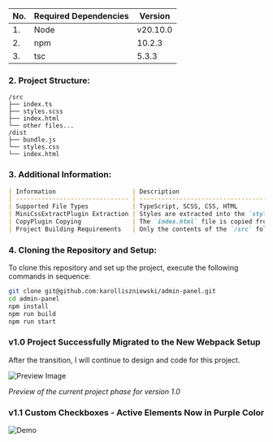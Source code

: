 | No. | Required Dependencies | Version  |
| --- | --------------------- | -------- |
| 1.  | Node                  | v20.10.0 |
| 2.  | npm                   | 10.2.3   |
| 3.  | tsc                   | 5.3.3    |

### 2. Project Structure:

```
/src
├── index.ts
├── styles.scss
├── index.html
└── other files...
/dist
├── bundle.js
└── styles.css
└── index.html
```

### 3. Additional Information:

```markdown
| Information                     | Description                                                    |
| ------------------------------- | -------------------------------------------------------------- |
| Supported File Types            | TypeScript, SCSS, CSS, HTML                                    |
| MiniCssExtractPlugin Extraction | Styles are extracted into the `styles.css` file.               |
| CopyPlugin Copying              | The `index.html` file is copied from `/src` to `/dist` folder. |
| Project Building Requirements   | Only the contents of the `/src` folder are required.           |
```

### 4. Cloning the Repository and Setup:

To clone this repository and set up the project, execute the following commands in sequence:

```bash
git clone git@github.com:karolliszniewski/admin-panel.git
cd admin-panel
npm install
npm run build
npm run start
```

### v1.0 Project Successfully Migrated to the New Webpack Setup

After the transition, I will continue to design and code for this project.

![Preview Image](https://github.com/karolliszniewski/admin-panel/assets/105976690/5646b3fb-6daa-4e4d-85a7-7c60402e45b6)

_Preview of the current project phase for version 1.0_

### v1.1 Custom Checkboxes - Active Elements Now in Purple Color

![Demo](https://github.com/karolliszniewski/admin-panel/assets/105976690/3b5527ef-d8fe-4c93-80a7-eb9735fef638)
